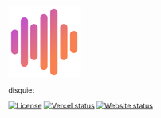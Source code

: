 
[![sviggy](https://github.com/jbaagaard/disquiet/raw/main/public/mstile-144x144.png)](https://disquiet.me)

disquiet

[![License](https://img.shields.io/github/license/jbaagaard/sviggy)](https://github.com/jbaagaard/sviggy/blob/main/LICENSE)
[![Vercel status](https://vercelbadge.vercel.app/api/jbaagaard/disquiet)](https://disquiet.me)
[![Website status](https://img.shields.io/website?url=https%3A%2F%2Fdisquiet.me)](https://disquiet.me)
